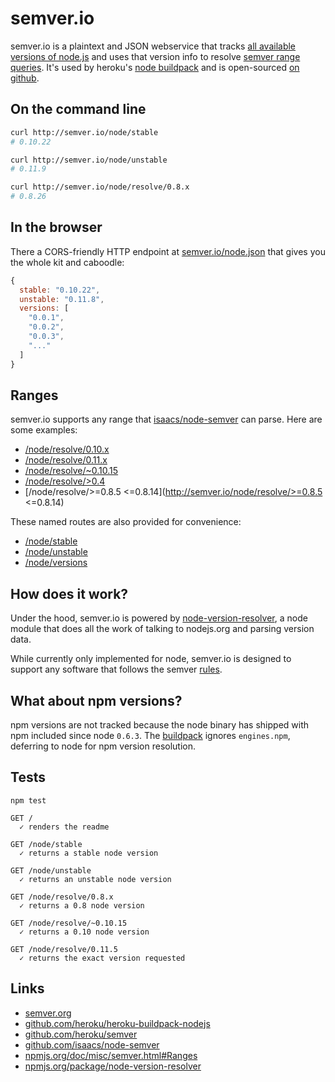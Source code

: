# semver.io

semver.io is a plaintext and JSON webservice that tracks [all available versions of node.js](http://nodejs.org/dist) and uses that version info to resolve [semver range queries](https://npmjs.org/doc/misc/semver.html#Ranges). It's used by heroku's
[node buildpack](https://github.com/heroku/heroku-buildpack-nodejs/blob/5754e60de7b8472d5070c9b713a898d353845c68/bin/compile#L18-22) and is open-sourced [on github](https://github.com/heroku/semver).

## On the command line

```sh
curl http://semver.io/node/stable
# 0.10.22

curl http://semver.io/node/unstable
# 0.11.9

curl http://semver.io/node/resolve/0.8.x
# 0.8.26
```

## In the browser

There a CORS-friendly HTTP endpoint at
[semver.io/node.json](http://semver.io/node.json) that gives you the whole kit
and caboodle:

```js
{
  stable: "0.10.22",
  unstable: "0.11.8",
  versions: [
    "0.0.1",
    "0.0.2",
    "0.0.3",
    "..."
  ]
}
```

## Ranges

semver.io supports any range that [isaacs/node-semver](https://github.com/isaacs/node-semver) can parse. Here are some examples:

- [/node/resolve/0.10.x](http://semver.io/node/resolve/0.10.x)
- [/node/resolve/0.11.x](http://semver.io/node/resolve/>=0.11.5)
- [/node/resolve/~0.10.15](http://semver.io/node/resolve/~0.10.15)
- [/node/resolve/>0.4](http://semver.io/node/resolve/>0.4)
- [/node/resolve/>=0.8.5 <=0.8.14](http://semver.io/node/resolve/>=0.8.5 <=0.8.14)

These named routes are also provided for convenience:

- [/node/stable](http://semver.io/node/stable)
- [/node/unstable](http://semver.io/node/unstable)
- [/node/versions](http://semver.io/node/versions)

## How does it work?

Under the hood, semver.io is powered by [node-version-resolver](https://npmjs.org/package/node-version-resolver), a node module that does all the work of talking to nodejs.org and parsing version data.

While currently only implemented for node, semver.io is designed to support any software that follows the semver [rules](http://semver.org/).

## What about npm versions?

npm versions are not tracked because the node binary has shipped with npm
included since node `0.6.3`. The [buildpack](https://github.com/heroku/heroku-buildpack-nodejs)
ignores `engines.npm`, deferring to node for npm version resolution.

## Tests

```
npm test

GET /
  ✓ renders the readme

GET /node/stable
  ✓ returns a stable node version

GET /node/unstable
  ✓ returns an unstable node version

GET /node/resolve/0.8.x
  ✓ returns a 0.8 node version

GET /node/resolve/~0.10.15
  ✓ returns a 0.10 node version

GET /node/resolve/0.11.5
  ✓ returns the exact version requested
```

## Links

- [semver.org](http://semver.org/)
- [github.com/heroku/heroku-buildpack-nodejs](https://github.com/heroku/heroku-buildpack-nodejs#readme)
- [github.com/heroku/semver](https://github.com/heroku/semver#readme)
- [github.com/isaacs/node-semver](https://github.com/isaacs/node-semver#readme)
- [npmjs.org/doc/misc/semver.html#Ranges](https://npmjs.org/doc/misc/semver.html#Ranges)
- [npmjs.org/package/node-version-resolver](https://npmjs.org/package/node-version-resolver)